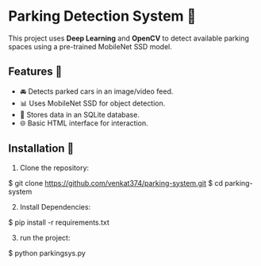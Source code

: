 # Parking Detection System 🚗

This project uses **Deep Learning** and **OpenCV** to detect available parking spaces using a pre-trained MobileNet SSD model.

## Features 📌
- 🚘 Detects parked cars in an image/video feed.
- 📊 Uses MobileNet SSD for object detection.
- 📂 Stores data in an SQLite database.
- 🌐 Basic HTML interface for interaction.

## Installation 🔧
1. Clone the repository:

  $ git clone https://github.com/venkat374/parking-system.git
  $ cd parking-system

2. Install Dependencies:

  $ pip install -r requirements.txt

3. run the project:

  $ python parkingsys.py
